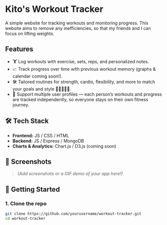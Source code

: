# Kito's Workout Tracker

A simple website for tracking workouts and monitoring progress. This website aims to remove any inefficiencies, so that my friends and I can focus on lifting weights.

## Features

- 🏋️ Log workouts with exercise, sets, reps, and personalized notes.
- 📈 Track progress over time with previous workout memory (graphs & calendar coming soon!).
- 🛠️ Tailored routines for strength, cardio, flexibility, and more to match your goals and style 🏃‍♂️🏋️‍♀️🧘.
- 👥 Support multiple user profiles — each person’s workouts and progress are tracked independently, so everyone stays on their own fitness journey.

## 🛠️ Tech Stack

- **Frontend:** JS / CSS / HTML
- **Backend:** JS / Express / MongoDB
- **Charts & Analytics:** Chart.js / D3.js (coming soon)

## 📸 Screenshots

> *(Add screenshots or a GIF demo of your app here!)*

## 🧪 Getting Started

### 1. Clone the repo

```bash
git clone https://github.com/yourusername/workout-tracker.git
cd workout-tracker
